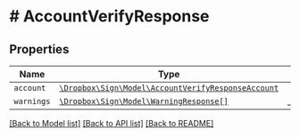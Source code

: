 # # AccountVerifyResponse



## Properties

Name | Type | Description | Notes
------------ | ------------- | ------------- | -------------
| `account` | [```\Dropbox\Sign\Model\AccountVerifyResponseAccount```](AccountVerifyResponseAccount.md) |    |  |
| `warnings` | [```\Dropbox\Sign\Model\WarningResponse[]```](WarningResponse.md) |  _t__WarningResponse::LIST_DESCRIPTION  |  |

[[Back to Model list]](../../README.md#models) [[Back to API list]](../../README.md#endpoints) [[Back to README]](../../README.md)
